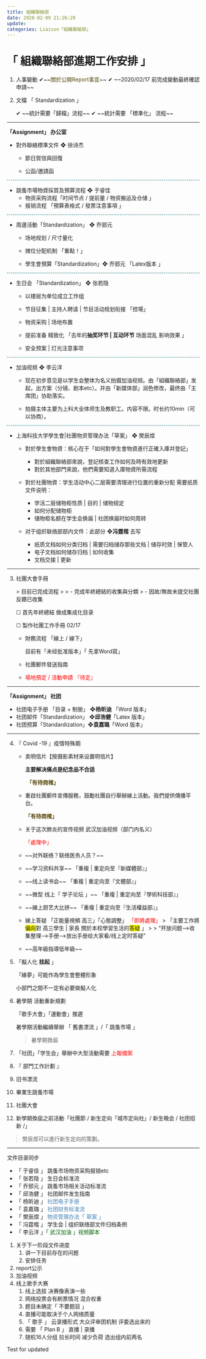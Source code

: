 ```yaml
---
title: 組織聯絡部
date: 2020-02-09 21:26:29
update: 
categories: Liaison「組織聯絡部」
---
```


# 「 組織聯絡部進期工作安排 」

<!--more-->



1. 人事變動 
	&#x2714;\~\~<span style='color:rgb(88, 70, 10)'>關於公開Report事宜</span>\~\~
   &#x2714; \~\~2020/02/17 前完成變動最終確認申請\~\~


2. 文檔 「 Standardization 」

   &#x2714; \~\~統計需要「歸檔」流程\~\~
   &#x2714; \~\~統計需要 「標準化」 流程\~\~ 
---- 
 **「Assignment」 办公室**
-  對外聯絡標準文件   &#x2756; 徐诗杰 
	- 節日賀信與回復

	- 公函/邀請函
<DIV style="BORDER-TOP: #00686b 1px dashed; OVERFLOW: hidden; HEIGHT: 1px"></DIV>

- 跳蚤市場物資採買及預算流程   &#x2756; 于睿佳
	- 物资采购流程「时间节点 / 提前量 / 物资搬运及仓储 」
	- 报销流程 「預算表格式 / 發票注意事項 」
<DIV style="BORDER-TOP: #00686b 1px dashed; OVERFLOW: hidden; HEIGHT: 1px"></DIV>


- 周邊活動「Standardization」  &#x2756; 乔郅元
	- 场地规划  / 尺寸量化

	- 摊位分配机制 「重點！」

	- 學生會預算「Standardization」❖ 乔郅元 「Latex版本 」
<DIV style="BORDER-TOP: #00686b 1px dashed; OVERFLOW: hidden; HEIGHT: 1px"></DIV>


- 生日会 「Standardization」 &#x2756; 张若隐
	- 以楼层为单位成立工作组

	- 节目征集 | 主持人聘请 | 节目活动规划衔接 「控場」

	- 物资采购 | 场地布置

	- 提前准备 精致化 「去年的**抽奖环节 | 互动环节** 场面混乱 影响效果 」

	- 安全预案 | 灯光注意事项
<DIV style="BORDER-TOP: #00686b 1px dashed; OVERFLOW: hidden; HEIGHT: 1px"></DIV>

- 加油视频  &#x2756; 李云洋
	- 现在初步意见是以学生会整体为名义拍摄加油视频。由「組織聯絡部」发起，出方案（分镜、剧本etc）。并由「新媒体部」润色修改，最终由「主席团」协助落实。

	- 拍摄主体主要为上科大全体师生及教职工。内容不限。时长约10min（可以协商）。
<DIV style="BORDER-TOP: #00686b 1px dashed; OVERFLOW: hidden; HEIGHT: 1px"></DIV>


- 上海科技大学學生會|社團物资管理办法「草案」 &#x2756; 樊辰煜

	- 對於學生會物資：核心在于「如何對學生會物資進行正確入庫幷登記」

		- 對於組織聯絡部來說，登記核查工作如何及時有效地更新
		- 對於其他部門來說，他們需要知道入庫物資所需流程

	- 對於社團物資：学生活动中心二层需要清理进行位置的重新分配
		需要纸质文件说明：
		- 学活二层储物柜性质 | 目的 | 储物规定
		- 如何分配储物柜
		- 储物柜名额在学生会换届 | 社团换届时如何周转

	- 对于组织联络部部内文件：此部分 **&#x2756;冯霆楷** 去写
		- 纸质文档如何分类归档 | 需要归档储存那些文档 | 储存时效 | 保管人
		- 电子文档如何储存归档 | 如何收集
		- 文档交接 | 更新
---- 

3. 社團大會手冊

   \> 目前已完成流程
   \>
   \> - 完成年終總結的收集與分類
   \> - 因故/無故未提交社團反饋已收集

   &#x2610; 首先年終總結 做成集成化目录

   &#x2610; 製作社團工作手冊 02/17

   - 財務流程 「線上 / 線下」

	 目前有「未经批准版本」「 先拿Word寫」

   - 社團郵件發送指南

   - <span style='color :red '>場地預定  / 活動申請 『待定』 </span>

---- 
 **「Assignment」 社团**

- 社团电子手册 「目录 + 制册」 **&#x2756;杨昕迪**  「Word 版本」
- 社团邮件「Standardization」 **&#x2756;邱浩健**「Latex 版本」
- 社团预算「Standardization」**&#x2756;袁嘉璐**「Word 版本」

---- 

4. 『 Covid -19 』疫情特殊期

   - 卖明信片【按摄影素材来设置明信片】

	  **主要解决痛点是纪念品不合适**

	  <span style='color:rgb(88, 70, 10)'> **「有待商榷」**</span>

   - 重啟社團郵件宣傳服務，鼓勵社團自行舉辦線上活動。我們提供傳播平台。

	  <span style='color:rgb(88, 70, 10)'> **「有待商榷」**</span> 

   - 关于这次肺炎的宣传视频 武汉加油视频（部门内名义）

	  <span style='color:red'>「處理中」 </span>

   - \~\~对外联络？联络医务人员？\~\~

   - \~\~学习资料共享\~\~ 「重複 | 重定向至『新媒體部』」

   - \~\~线上读书会\~\~ 「重複 | 重定向至『文體部』」

   - \~\~微型 线上「 学子论坛 」\~\~ 「重複 | 重定向至『學術科技部』」

   - \~\~線上厨艺大比拼\~\~ 「重複 | 重定向至『生活權益部』」

   - 線上答疑 「正能量視頻 高三」「心態調整」
		<span style='color:red'>「即將處理」</span>
	\> 「主要工作將<span style='background:yellow'>偏向</span>對 高三學生 | 家長 關於本校學習生活的<span style='background:yellow'>答疑</span> 」
	\>
	\> “开放问题--\>收集整理--\>手册--\>放出手册给大家看/线上定时答疑”
   - \~\~高年級指導低年級\~\~

5. 「擬人化 **挂起** 」

   「緣夢」可能作為學生會整體形象

   小部門之間不一定有必要做擬人化

6. 暑學期 活動重新規劃

   「歌手大會」「運動會」推遲

   暑學期活動繼續舉辦 「 舊書漂流 」/「 跳蚤市場 」

   > 暑學期換屆 

7. 「社团」「学生会」舉辦中大型活動需要 <span style='color:red'> 上報備案 </span>

8.    『 部門工作計劃 』
   2. 旧书漂流
   3. 畢業生跳蚤市場
   4. 社團大會
   5. 新學期換屆之前活動「社團節 / 新生定向「城市定向社」/ 新生晚会 / 社团招新 /」

> 樊辰煜可以進行新生定向的策劃。

---- 
文件目录同步

- &#x300C; 于睿佳 &#x300D; 跳蚤市场物资采购报销etc
- &#x300C; 张若隐 &#x300D; 生日会标准流
- &#x300C; 乔郅元 &#x300D; 跳蚤市场相关活动标准流
- &#x300C; 邱浩健 &#x300D; 社团邮件发生指南 
- &#x300C; 杨昕迪 &#x300D; <span style="color:steelblue">社团电子手册</span>
- &#x300C; 袁嘉璐 &#x300D; <span style="color:steelblue">社团财务标准流</span>
- &#x300C; 樊辰煜 &#x300D; <span style='color:steelblue'>物资管理办法&#x300C; 草案 &#x300D;</span>
- &#x300C; 冯霆楷 &#x300D; 学生会 | 组织联络部文件归档条例
- &#x300C; 李云洋 &#x300D;<span style='color:darkgreen'>&#x300C; 武汉加油 &#x300D;视频脚本</span>

1. 关于下一阶段文件进度
   1. 讲一下目前存在的问题
   2. 安排任务
2. report公示
3. 加油视频
4. 线上歌手大赛
   1. 线上选拔 决赛像表演一些
   2. 网络投票会有刷票情况 混合权重
   3. 题目未确定&#x300C; 不要题目 &#x300D;
   4. 直播可能取决于个人网络质量
   5. &#x300C; 歌手 &#x300D; 云录播形式 大众评审团机制 评委选出来的
   6. 需要 &#x300C; Plan B &#x300D;  直播 | 录播
   7. 随机16人分组 拉长时间 减少负荷 选出组内前两名

Test for updated